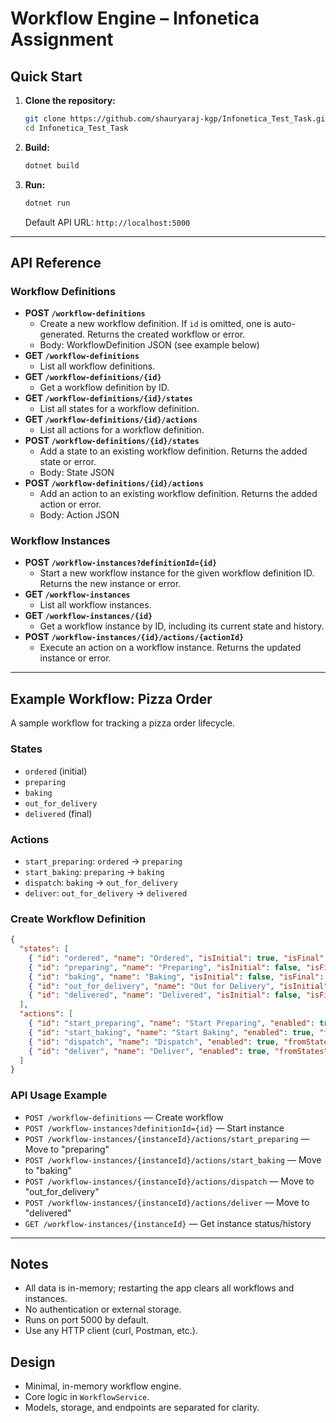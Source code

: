 # Workflow Engine – Infonetica Assignment

## Quick Start

1. **Clone the repository:**
   ```bash
   git clone https://github.com/shauryaraj-kgp/Infonetica_Test_Task.git
   cd Infonetica_Test_Task
   ```
2. **Build:**
   ```bash
   dotnet build
   ```
3. **Run:**
   ```bash
   dotnet run
   ```
   Default API URL: `http://localhost:5000`

---

## API Reference

### Workflow Definitions
- **POST `/workflow-definitions`**
  - Create a new workflow definition. If `id` is omitted, one is auto-generated. Returns the created workflow or error.
  - Body: WorkflowDefinition JSON (see example below)
- **GET `/workflow-definitions`**
  - List all workflow definitions.
- **GET `/workflow-definitions/{id}`**
  - Get a workflow definition by ID.
- **GET `/workflow-definitions/{id}/states`**
  - List all states for a workflow definition.
- **GET `/workflow-definitions/{id}/actions`**
  - List all actions for a workflow definition.
- **POST `/workflow-definitions/{id}/states`**
  - Add a state to an existing workflow definition. Returns the added state or error.
  - Body: State JSON
- **POST `/workflow-definitions/{id}/actions`**
  - Add an action to an existing workflow definition. Returns the added action or error.
  - Body: Action JSON

### Workflow Instances
- **POST `/workflow-instances?definitionId={id}`**
  - Start a new workflow instance for the given workflow definition ID. Returns the new instance or error.
- **GET `/workflow-instances`**
  - List all workflow instances.
- **GET `/workflow-instances/{id}`**
  - Get a workflow instance by ID, including its current state and history.
- **POST `/workflow-instances/{id}/actions/{actionId}`**
  - Execute an action on a workflow instance. Returns the updated instance or error.

---

## Example Workflow: Pizza Order

A sample workflow for tracking a pizza order lifecycle.

### States
- `ordered` (initial)
- `preparing`
- `baking`
- `out_for_delivery`
- `delivered` (final)

### Actions
- `start_preparing`: `ordered` → `preparing`
- `start_baking`: `preparing` → `baking`
- `dispatch`: `baking` → `out_for_delivery`
- `deliver`: `out_for_delivery` → `delivered`

### Create Workflow Definition
```json
{
  "states": [
    { "id": "ordered", "name": "Ordered", "isInitial": true, "isFinal": false, "enabled": true, "description": "Order placed" },
    { "id": "preparing", "name": "Preparing", "isInitial": false, "isFinal": false, "enabled": true, "description": "Preparing pizza" },
    { "id": "baking", "name": "Baking", "isInitial": false, "isFinal": false, "enabled": true, "description": "In the oven" },
    { "id": "out_for_delivery", "name": "Out for Delivery", "isInitial": false, "isFinal": false, "enabled": true, "description": "On the way" },
    { "id": "delivered", "name": "Delivered", "isInitial": false, "isFinal": true, "enabled": true, "description": "Delivered to customer" }
  ],
  "actions": [
    { "id": "start_preparing", "name": "Start Preparing", "enabled": true, "fromStates": ["ordered"], "toState": "preparing", "description": "Begin prep" },
    { "id": "start_baking", "name": "Start Baking", "enabled": true, "fromStates": ["preparing"], "toState": "baking", "description": "Bake pizza" },
    { "id": "dispatch", "name": "Dispatch", "enabled": true, "fromStates": ["baking"], "toState": "out_for_delivery", "description": "Send out" },
    { "id": "deliver", "name": "Deliver", "enabled": true, "fromStates": ["out_for_delivery"], "toState": "delivered", "description": "Complete delivery" }
  ]
}
```

### API Usage Example
- `POST /workflow-definitions` — Create workflow
- `POST /workflow-instances?definitionId={id}` — Start instance
- `POST /workflow-instances/{instanceId}/actions/start_preparing` — Move to "preparing"
- `POST /workflow-instances/{instanceId}/actions/start_baking` — Move to "baking"
- `POST /workflow-instances/{instanceId}/actions/dispatch` — Move to "out_for_delivery"
- `POST /workflow-instances/{instanceId}/actions/deliver` — Move to "delivered"
- `GET /workflow-instances/{instanceId}` — Get instance status/history

---

## Notes
- All data is in-memory; restarting the app clears all workflows and instances.
- No authentication or external storage.
- Runs on port 5000 by default.
- Use any HTTP client (curl, Postman, etc.).

## Design
- Minimal, in-memory workflow engine.
- Core logic in `WorkflowService`.
- Models, storage, and endpoints are separated for clarity.

